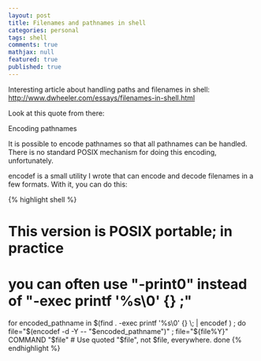 ```yaml
---
layout: post
title: Filenames and pathnames in shell
categories: personal
tags: shell
comments: true
mathjax: null
featured: true
published: true
---
```


Interesting article about handling paths and filenames in shell:
<a href="http://www.dwheeler.com/essays/filenames-in-shell.html">http://www.dwheeler.com/essays/filenames-in-shell.html</a>

Look at this quote from there:
<p class="message">

Encoding pathnames

It is possible to encode pathnames so that all pathnames can be handled. There is no standard POSIX mechanism for doing this encoding, unfortunately.

encodef is a small utility I wrote that can encode and decode filenames in a few formats. With it, you can do this:

{% highlight shell %}
# This version is POSIX portable; in practice
# you can often use "-print0" instead of "-exec printf '%s\0' {} \;"
for encoded_pathname in $(find . -exec printf '%s\0' {} \; | encodef ) ; do
    file="$(encodef -d -Y -- "$encoded_pathname")" ; file="${file%Y}"
    COMMAND "$file" # Use quoted "$file", not $file, everywhere.
done
{% endhighlight %}
</p>
